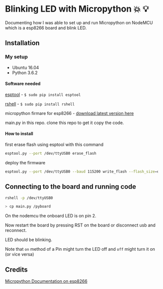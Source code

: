 # Blinking LED with Micropython :boom: :bulb:

Documenting how I was able to set up and run Micropython on NodeMCU which is a esp8266 board and blink LED.

## Installation

### My setup
* Ubuntu 16.04
* Python 3.6.2

#### Software needed
[esptool](https://github.com/espressif/esptool) - `$ sudo pip install esptool`

[rshell](https://github.com/dhylands/rshell) - `$ sudo pip install rshell`

micropython firmare for esp8266 - [download latest version here](http://micropython.org/download#esp8266) 

main.py in this repo. clone this repo to get it copy the code.

#### How to install

first erase flash using esptool with this command
```bash
esptool.py --port /dev/ttyUSB0 erase_flash
```
deploy the firmware
```bash
esptool.py --port /dev/ttyUSB0 --baud 115200 write_flash --flash_size=detect 0 esp8266-20171101-v1.9.3.bin
```
## Connecting to the board and running code
```bash
rshell -p /dev/ttyUSB0

> cp main.py /pyboard
```
On the nodemcu the onboard LED is on pin 2.

Now restart the board by pressing RST on the board or disconnect usb and reconnect.

LED should be blinking.

Note that ```on``` method of a Pin might turn the LED off and ```off``` might turn it on (or vice versa)

## Credits
[Micropython Documentation on esp8266](http://micropython.org/resources/docs/en/latest/esp8266/index.html)
